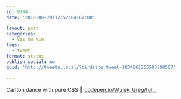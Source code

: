 ```yaml
---
id: 9784
date: '2018-08-29T17:52:04+02:00'

layout: post
categories:
  - Vis ma vie
tags:
  - tweet
format: status
publish_social: no
guid: 'http://tweets.local/?birdsite_tweet=1034861255503298567'

---
```


Carlton dance with pure CSS 👏 [codepen.io/Wujek\_Greg/ful…](https://codepen.io/Wujek_Greg/full/EpJwaj/)